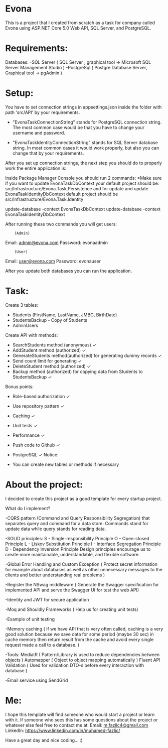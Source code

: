 # Evona
This is a project that I created from scratch as a task for company called Evona using 
ASP.NET Core 5.0 Web API, SQL Server, and PostgreSQL.

# Requirements:
 Databases:
 -SQL Server ( SQL Server , graphical tool -> Microsoft SQL Server Management Studio )
 -PostgreSql ( Postgre Database Server, Graphical tool -> pgAdmin )

# Setup:
You have to set connection strings in appsettings.json inside the folder with path 'src/API' by your requirements.

- "EvonaTaskConnectionString" stands for PostgreSQL connection string. The most common case would be that you have to change your username and password.

- "EvonaTaskIdentityConnectionString" stands for SQL Server database string. In most common cases it would work properly, but also you can change that by your requirements.

After you set up connection strings, the next step you should do to properly work the entire application is:

Inside Package Manager Console you should run 2 commands:
 *Make sure if you want to update EvonaTaskDbContext your default project should be: src/Infrastructure/Evona.Task.Persistence and for update and update EvonaTaskIdentityDbContext default project should be src/Infrastructure/Evona.Task.Identity

 update-database -context EvonaTaskDbContext
 update-database -context EvonaTaskIdentityDbContext

 After running these two commands you will get users: 

        (Admin)
  Email: admin@evona.com
  Password: evonaadmin
  
        (User)
  Email: user@evona.com
  Password: evonauser

 After you update both databases you can run the application.

# Task:
Create 3 tables:
- Students (FirstName, LastName, JMBG, BirthDate)
- StudentsBackup - Copy of Students
- AdminUsers

Create API with methods:
- SearchStudents method (anonymous) ✓
- AddStudent method (authorized) ✓
- GenerateStudents method(authorized) for generating dummy records ✓
- Send count limit for generating ✓
- DeleteStudent method (authorized) ✓
- Backup method (authorized) for copying data from Students to StudentsBackup ✓

Bonus points:
- Role-based authorization ✓
- Use repository pattern ✓
- Caching ✓
- Unit tests ✓
- Performance ✓
- Push code to Github ✓
- PostgreSQL ✓
Notice:

- You can create new tables or methods if necessary


# About the project: 
I decided to create this project as a good template for every startup project.

What do I implement?

-CQRS pattern (Command and Query Responsibility Segregation) that separates query and command for a data store. Commands stand for update data while query stands for reading data.

-SOLID principles: 
                S - Single-responsibility Principle
                O - Open-closed Principle
                L - Liskov Substitution Principle
                I - Interface Segregation Principle
                D - Dependency Inversion Principle
Design principles encourage us to create more maintainable, understandable, and flexible software. 

-Global Error Handling and Custom Exception ( Protect secret information for example about databases as well as other unnecessary messages to the clients and better understanding real problems )

-Register the NSwag middleware ( Generate the Swagger specification for implemented API and serve the Swagger UI for test the web API)

-Identity and JWT for secure application

-Moq and Shouldly Frameworks ( Help us for creating unit tests)

-Example of unit testing

-Memory caching ( If we have API that is very often called, caching is a very good solution because we save data for some period (maybe 30 sec) in cache memory then return result from the cache and avoid every single request made a call to a database.  )

-Tools: 
      MediatR ( Pattern/Library is used to reduce dependencies between objects )
      Automapper ( Object to object mapping automatically )
      Fluent API Validation ( Used for validation DTO-s before every interaction with database )

-Email service using SendGrid

# Me:
I hope this template will find someone who would start a project or learn with it.
If someone who sees this has some questions about the project or whatever else feel free to contact me at:
             Email: m.fazlic4@gmail.com
             LinkedIn: https://www.linkedin.com/in/muhamed-fazlic/

Have a great day and nice coding... :)
